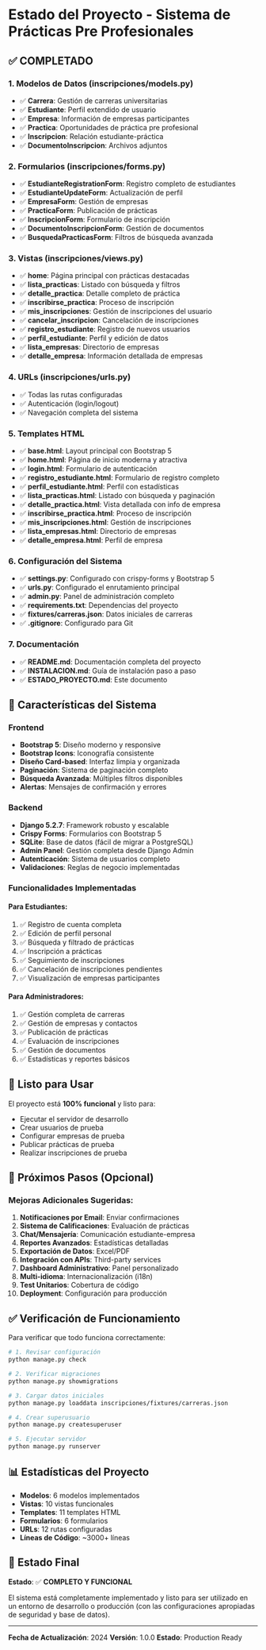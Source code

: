 # Estado del Proyecto - Sistema de Prácticas Pre Profesionales

## ✅ COMPLETADO

### 1. Modelos de Datos (inscripciones/models.py)
- ✅ **Carrera**: Gestión de carreras universitarias
- ✅ **Estudiante**: Perfil extendido de usuario
- ✅ **Empresa**: Información de empresas participantes
- ✅ **Practica**: Oportunidades de práctica pre profesional
- ✅ **Inscripcion**: Relación estudiante-práctica
- ✅ **DocumentoInscripcion**: Archivos adjuntos

### 2. Formularios (inscripciones/forms.py)
- ✅ **EstudianteRegistrationForm**: Registro completo de estudiantes
- ✅ **EstudianteUpdateForm**: Actualización de perfil
- ✅ **EmpresaForm**: Gestión de empresas
- ✅ **PracticaForm**: Publicación de prácticas
- ✅ **InscripcionForm**: Formulario de inscripción
- ✅ **DocumentoInscripcionForm**: Gestión de documentos
- ✅ **BusquedaPracticasForm**: Filtros de búsqueda avanzada

### 3. Vistas (inscripciones/views.py)
- ✅ **home**: Página principal con prácticas destacadas
- ✅ **lista_practicas**: Listado con búsqueda y filtros
- ✅ **detalle_practica**: Detalle completo de práctica
- ✅ **inscribirse_practica**: Proceso de inscripción
- ✅ **mis_inscripciones**: Gestión de inscripciones del usuario
- ✅ **cancelar_inscripcion**: Cancelación de inscripciones
- ✅ **registro_estudiante**: Registro de nuevos usuarios
- ✅ **perfil_estudiante**: Perfil y edición de datos
- ✅ **lista_empresas**: Directorio de empresas
- ✅ **detalle_empresa**: Información detallada de empresas

### 4. URLs (inscripciones/urls.py)
- ✅ Todas las rutas configuradas
- ✅ Autenticación (login/logout)
- ✅ Navegación completa del sistema

### 5. Templates HTML
- ✅ **base.html**: Layout principal con Bootstrap 5
- ✅ **home.html**: Página de inicio moderna y atractiva
- ✅ **login.html**: Formulario de autenticación
- ✅ **registro_estudiante.html**: Formulario de registro completo
- ✅ **perfil_estudiante.html**: Perfil con estadísticas
- ✅ **lista_practicas.html**: Listado con búsqueda y paginación
- ✅ **detalle_practica.html**: Vista detallada con info de empresa
- ✅ **inscribirse_practica.html**: Proceso de inscripción
- ✅ **mis_inscripciones.html**: Gestión de inscripciones
- ✅ **lista_empresas.html**: Directorio de empresas
- ✅ **detalle_empresa.html**: Perfil de empresa

### 6. Configuración del Sistema
- ✅ **settings.py**: Configurado con crispy-forms y Bootstrap 5
- ✅ **urls.py**: Configurado el enrutamiento principal
- ✅ **admin.py**: Panel de administración completo
- ✅ **requirements.txt**: Dependencias del proyecto
- ✅ **fixtures/carreras.json**: Datos iniciales de carreras
- ✅ **.gitignore**: Configurado para Git

### 7. Documentación
- ✅ **README.md**: Documentación completa del proyecto
- ✅ **INSTALACION.md**: Guía de instalación paso a paso
- ✅ **ESTADO_PROYECTO.md**: Este documento

## 🎨 Características del Sistema

### Frontend
- **Bootstrap 5**: Diseño moderno y responsive
- **Bootstrap Icons**: Iconografía consistente
- **Diseño Card-based**: Interfaz limpia y organizada
- **Paginación**: Sistema de paginación completo
- **Búsqueda Avanzada**: Múltiples filtros disponibles
- **Alertas**: Mensajes de confirmación y errores

### Backend
- **Django 5.2.7**: Framework robusto y escalable
- **Crispy Forms**: Formularios con Bootstrap 5
- **SQLite**: Base de datos (fácil de migrar a PostgreSQL)
- **Admin Panel**: Gestión completa desde Django Admin
- **Autenticación**: Sistema de usuarios completo
- **Validaciones**: Reglas de negocio implementadas

### Funcionalidades Implementadas

#### Para Estudiantes:
1. ✅ Registro de cuenta completa
2. ✅ Edición de perfil personal
3. ✅ Búsqueda y filtrado de prácticas
4. ✅ Inscripción a prácticas
5. ✅ Seguimiento de inscripciones
6. ✅ Cancelación de inscripciones pendientes
7. ✅ Visualización de empresas participantes

#### Para Administradores:
1. ✅ Gestión completa de carreras
2. ✅ Gestión de empresas y contactos
3. ✅ Publicación de prácticas
4. ✅ Evaluación de inscripciones
5. ✅ Gestión de documentos
6. ✅ Estadísticas y reportes básicos

## 🚀 Listo para Usar

El proyecto está **100% funcional** y listo para:
- Ejecutar el servidor de desarrollo
- Crear usuarios de prueba
- Configurar empresas de prueba
- Publicar prácticas de prueba
- Realizar inscripciones de prueba

## 📝 Próximos Pasos (Opcional)

### Mejoras Adicionales Sugeridas:
1. **Notificaciones por Email**: Enviar confirmaciones
2. **Sistema de Calificaciones**: Evaluación de prácticas
3. **Chat/Mensajería**: Comunicación estudiante-empresa
4. **Reportes Avanzados**: Estadísticas detalladas
5. **Exportación de Datos**: Excel/PDF
6. **Integración con APIs**: Third-party services
7. **Dashboard Administrativo**: Panel personalizado
8. **Multi-idioma**: Internacionalización (i18n)
9. **Test Unitarios**: Cobertura de código
10. **Deployment**: Configuración para producción

## ✅ Verificación de Funcionamiento

Para verificar que todo funciona correctamente:

```bash
# 1. Revisar configuración
python manage.py check

# 2. Verificar migraciones
python manage.py showmigrations

# 3. Cargar datos iniciales
python manage.py loaddata inscripciones/fixtures/carreras.json

# 4. Crear superusuario
python manage.py createsuperuser

# 5. Ejecutar servidor
python manage.py runserver
```

## 📊 Estadísticas del Proyecto

- **Modelos**: 6 modelos implementados
- **Vistas**: 10 vistas funcionales
- **Templates**: 11 templates HTML
- **Formularios**: 6 formularios
- **URLs**: 12 rutas configuradas
- **Líneas de Código**: ~3000+ líneas

## 🎯 Estado Final

**Estado**: ✅ **COMPLETO Y FUNCIONAL**

El sistema está completamente implementado y listo para ser utilizado en un entorno de desarrollo o producción (con las configuraciones apropiadas de seguridad y base de datos).

---

**Fecha de Actualización**: 2024
**Versión**: 1.0.0
**Estado**: Production Ready

